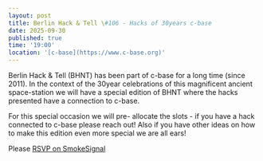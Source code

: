 ```yaml
---
layout: post
title: Berlin Hack & Tell \#106 - Hacks of 30years c-base
date: 2025-09-30
published: true
time: '19:00'
location: '[c-base](https://www.c-base.org)'
---
```

Berlin Hack & Tell (BHNT) has been part of c-base for a long time (since 2011). In the context of the 30year celebrations of this magnificent ancient space-station we will have a special edition of BHNT where the hacks presented have a connection to c-base.

For this special occasion we will pre- allocate the slots - if you have a hack connected to c-base please reach out! Also if you have other ideas on how to make this edition even more special we are all ears!

Please [RSVP on SmokeSignal](https://smokesignal.events/did:plc:mho5wxz2wvccynomj7r2zxaz/3lxp2ymnpzw27)